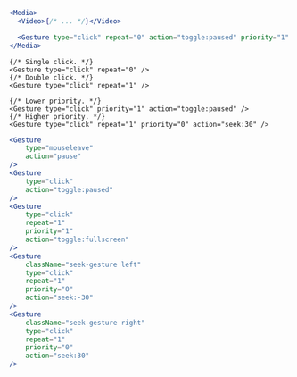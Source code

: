 <script>
import Docs from '../_Docs.md';
</script>

<Docs>

```jsx copyHighlight|slot=usage{4}
<Media>
  <Video>{/* ... */}</Video>

  <Gesture type="click" repeat="0" action="toggle:paused" priority="1" />
</Media>
```

```jsx|slot=repeat
{/* Single click. */}
<Gesture type="click" repeat="0" />
{/* Double click. */}
<Gesture type="click" repeat="1" />
```

```jsx|slot=priority
{/* Lower priority. */}
<Gesture type="click" priority="1" action="toggle:paused" />
{/* Higher priority. */}
<Gesture type="click" repeat="1" priority="0" action="seek:30" />
```

```jsx copy|slot=styling
<Gesture
	type="mouseleave"
	action="pause"
/>
<Gesture
	type="click"
	action="toggle:paused"
/>
<Gesture
	type="click"
	repeat="1"
	priority="1"
	action="toggle:fullscreen"
/>
<Gesture
	className="seek-gesture left"
	type="click"
	repeat="1"
	priority="0"
	action="seek:-30"
/>
<Gesture
	className="seek-gesture right"
	type="click"
	repeat="1"
	priority="0"
	action="seek:30"
/>
```

</Docs>

